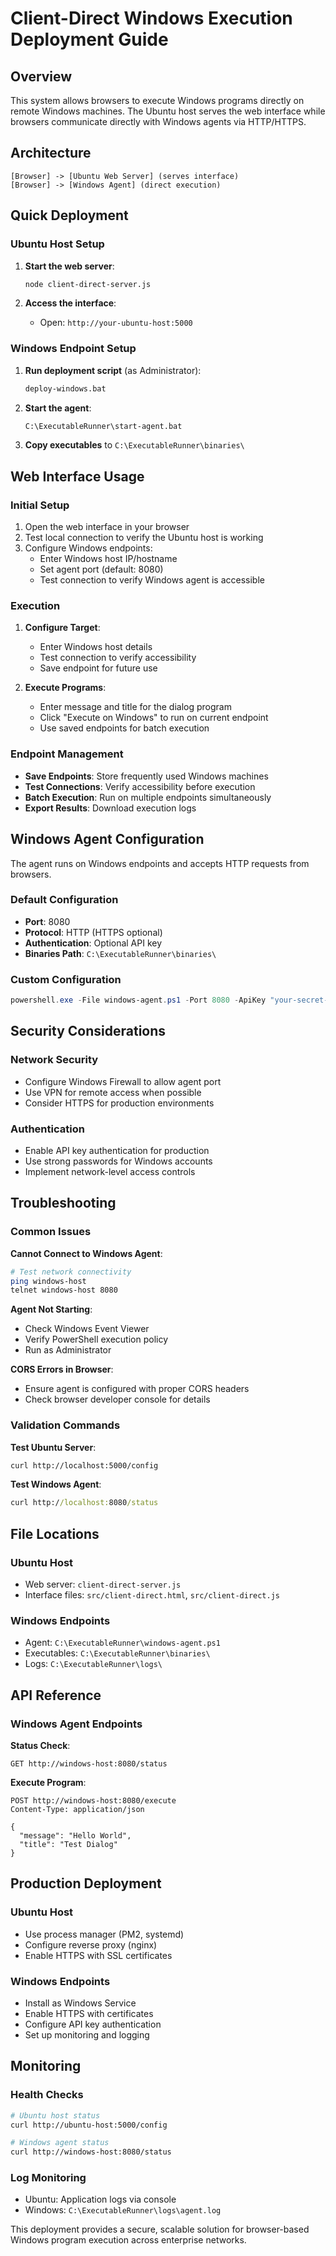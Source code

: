 # Client-Direct Windows Execution Deployment Guide

## Overview

This system allows browsers to execute Windows programs directly on remote Windows machines. The Ubuntu host serves the web interface while browsers communicate directly with Windows agents via HTTP/HTTPS.

## Architecture

```
[Browser] -> [Ubuntu Web Server] (serves interface)
[Browser] -> [Windows Agent] (direct execution)
```

## Quick Deployment

### Ubuntu Host Setup

1. **Start the web server**:
   ```bash
   node client-direct-server.js
   ```

2. **Access the interface**:
   - Open: `http://your-ubuntu-host:5000`

### Windows Endpoint Setup

1. **Run deployment script** (as Administrator):
   ```cmd
   deploy-windows.bat
   ```

2. **Start the agent**:
   ```cmd
   C:\ExecutableRunner\start-agent.bat
   ```

3. **Copy executables** to `C:\ExecutableRunner\binaries\`

## Web Interface Usage

### Initial Setup

1. Open the web interface in your browser
2. Test local connection to verify the Ubuntu host is working
3. Configure Windows endpoints:
   - Enter Windows host IP/hostname
   - Set agent port (default: 8080)
   - Test connection to verify Windows agent is accessible

### Execution

1. **Configure Target**:
   - Enter Windows host details
   - Test connection to verify accessibility
   - Save endpoint for future use

2. **Execute Programs**:
   - Enter message and title for the dialog program
   - Click "Execute on Windows" to run on current endpoint
   - Use saved endpoints for batch execution

### Endpoint Management

- **Save Endpoints**: Store frequently used Windows machines
- **Test Connections**: Verify accessibility before execution
- **Batch Execution**: Run on multiple endpoints simultaneously
- **Export Results**: Download execution logs

## Windows Agent Configuration

The agent runs on Windows endpoints and accepts HTTP requests from browsers.

### Default Configuration
- **Port**: 8080
- **Protocol**: HTTP (HTTPS optional)
- **Authentication**: Optional API key
- **Binaries Path**: `C:\ExecutableRunner\binaries\`

### Custom Configuration
```powershell
powershell.exe -File windows-agent.ps1 -Port 8080 -ApiKey "your-secret-key"
```

## Security Considerations

### Network Security
- Configure Windows Firewall to allow agent port
- Use VPN for remote access when possible
- Consider HTTPS for production environments

### Authentication
- Enable API key authentication for production
- Use strong passwords for Windows accounts
- Implement network-level access controls

## Troubleshooting

### Common Issues

**Cannot Connect to Windows Agent**:
```bash
# Test network connectivity
ping windows-host
telnet windows-host 8080
```

**Agent Not Starting**:
- Check Windows Event Viewer
- Verify PowerShell execution policy
- Run as Administrator

**CORS Errors in Browser**:
- Ensure agent is configured with proper CORS headers
- Check browser developer console for details

### Validation Commands

**Test Ubuntu Server**:
```bash
curl http://localhost:5000/config
```

**Test Windows Agent**:
```cmd
curl http://localhost:8080/status
```

## File Locations

### Ubuntu Host
- Web server: `client-direct-server.js`
- Interface files: `src/client-direct.html`, `src/client-direct.js`

### Windows Endpoints
- Agent: `C:\ExecutableRunner\windows-agent.ps1`
- Executables: `C:\ExecutableRunner\binaries\`
- Logs: `C:\ExecutableRunner\logs\`

## API Reference

### Windows Agent Endpoints

**Status Check**:
```
GET http://windows-host:8080/status
```

**Execute Program**:
```
POST http://windows-host:8080/execute
Content-Type: application/json

{
  "message": "Hello World",
  "title": "Test Dialog"
}
```

## Production Deployment

### Ubuntu Host
- Use process manager (PM2, systemd)
- Configure reverse proxy (nginx)
- Enable HTTPS with SSL certificates

### Windows Endpoints
- Install as Windows Service
- Enable HTTPS with certificates
- Configure API key authentication
- Set up monitoring and logging

## Monitoring

### Health Checks
```bash
# Ubuntu host status
curl http://ubuntu-host:5000/config

# Windows agent status
curl http://windows-host:8080/status
```

### Log Monitoring
- Ubuntu: Application logs via console
- Windows: `C:\ExecutableRunner\logs\agent.log`

This deployment provides a secure, scalable solution for browser-based Windows program execution across enterprise networks.